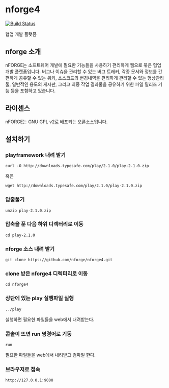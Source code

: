 nforge4
=======
[![Build Status](https://travis-ci.org/nforge/nforge4.png?branch=master)](https://travis-ci.org/nforge/nforge4)

협업 개발 플랫폼


nforge 소개
--
nFORGE는 소프트웨어 개발에 필요한 기능들을 사용하기 편리하게 웹으로 묶은 협업 개발 플랫폼입니다. 버그나 이슈을 관리할 수 있는 버그 트래커, 각종 문서와 정보를 간편하게 공유할 수 있는 위키, 소스코드의 변경내역을 편리하게 관리할 수 있는 형상관리 툴, 일반적인 용도의 게시판, 그리고 최종 작업 결과물을 공유하기 위한 파일 릴리즈 기능 등을 포함하고 있습니다.

라이센스
--
nFORGE는 GNU GPL v2로 배포되는 오픈소스입니다.

## 설치하기

### playframework 내려 받기
    
    curl -O http://downloads.typesafe.com/play/2.1.0/play-2.1.0.zip

혹은

    wget http://downloads.typesafe.com/play/2.1.0/play-2.1.0.zip

### 압출풀기

    unzip play-2.1.0.zip

### 압축을 푼 다음 하위 디렉터리로 이동

    cd play-2.1.0

### nforge 소스 내려 받기

    git clone https://github.com/nforge/nforge4.git

### clone 받은 nforge4 디렉터리로 이동

    cd nforge4

### 상단에 있는 play 실행파일 실행

    ../play

실행하면 필요한 파일들을 web에서 내려받는다. 

### 콘솔이 뜨면 run 명령어로 기동
    
    run

필요한 파일들을 web에서 내려받고 컴파일 한다.

### 브라우저로 접속

    http://127.0.0.1:9000

